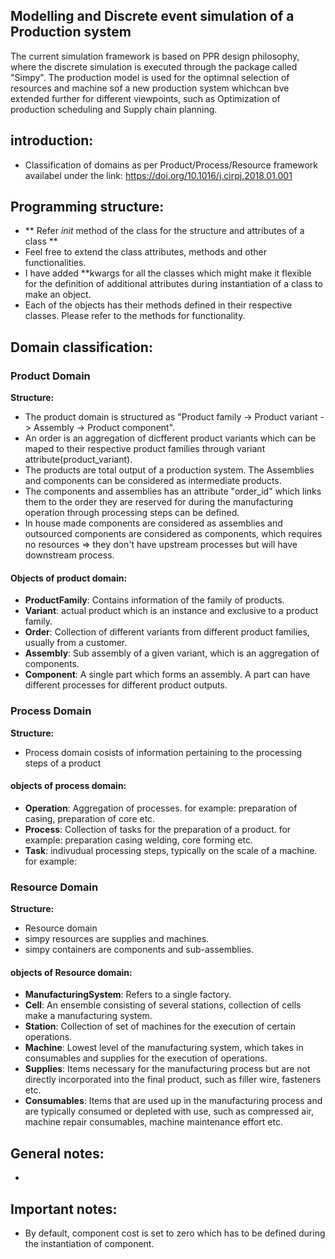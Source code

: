 ## Modelling and Discrete event simulation of a Production system
The current simulation framework is based on PPR design philosophy, where the discrete simulation is executed through the package called "Simpy". The production model is used for the optimnal selection of resources and machine sof a new production system whichcan bve extended further for different viewpoints, such as Optimization of production scheduling and Supply chain planning.

## introduction:
- Classification of domains as per Product/Process/Resource framework availabel under the link: https://doi.org/10.1016/j.cirpj.2018.01.001

## Programming structure:
- ** Refer _init_ method of the class for the structure and attributes of a class **
- Feel free to extend the class attributes, methods and other functionalities. 
- I have added **kwargs for all the classes which might make it flexible for the definition of additional attributes during instantiation of a class to make an object.
- Each of the objects has their methods defined in their respective classes. Please refer to the methods for functionality.

## Domain classification:
### Product Domain
**Structure:**
- The product domain is structured as "Product family -> Product variant -> Assembly -> Product component".
- An order is an aggregation of dicfferent product variants which can be maped to their respective product families through variant attribute(product_variant).
- The products are total output of a production system. The Assemblies and components can be considered as intermediate products.
- The components and assemblies has an attribute "order_id" which links them to the order they are reserved for during the manufacturing operation through processing steps can be defined.
- In house made components are considered as assemblies and outsourced components are considered as components, which requires no resources => they don't have upstream processes but will have downstream process.

#### Objects of product domain:
- **ProductFamily**: Contains information of the family of products.
- **Variant**: actual product which is an instance and exclusive to a product family.
- **Order**: Collection of different variants from different product families, usually from a customer.
- **Assembly**: Sub assembly of a given variant, which is an  aggregation of components.
- **Component**: A single part which forms an assembly. A part can have different processes for different product outputs.

 
### Process Domain
**Structure:**
- Process domain cosists of information pertaining to the processing steps of a product 

#### objects of process domain:
- **Operation**: Aggregation of processes. for example: preparation of casing, preparation of core etc.
- **Process**: Collection of tasks for the preparation of a product. for example: preparation casing welding, core forming etc.
- **Task**: indivudual processing steps, typically on the scale of a machine. for example: 


### Resource Domain
**Structure:**
- Resource domain 
- simpy resources are supplies and machines.
- simpy containers are components and sub-assemblies.

#### objects of Resource domain:
- **ManufacturingSystem**: Refers to a single factory.
- **Cell**: An ensemble consisting of several stations, collection of cells make a manufacturing system.
- **Station**: Collection of set of machines for the execution of certain operations.
- **Machine**: Lowest level of the manufacturing system, which takes in consumables and supplies for the execution of operations.
- **Supplies**: Items necessary for the manufacturing process but are not directly incorporated into the final product, such as filler wire, fasteners etc.
- **Consumables**: Items that are used up in the manufacturing process and are typically consumed or depleted with use, such as compressed air, machine repair consumables, machine maintenance effort etc.


## General notes:
- 

## Important notes:
- By default, component cost is set to zero which has to be defined during the instantiation of component.